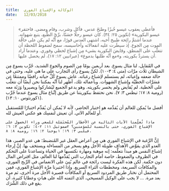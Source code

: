 ```yaml
---
title:  الوكالة والإشباع الفوري
date:   12/03/2018
---
```


> <p></p>
> «فأعطى يعقوب عيسو خُبزًا وطبَخَ عدس، فأكل وشرب، وقام ومضى. فاحتقر عيسو البكورية» (تكوين ٢٥: ٣٤). كان عيسو رجلًا خشنًا، برِّيّ الطَّبع، يتبع شهواته. عندما اشتمَّ رائِحة طبيخ أخيه، اشتهى العدس فورًا، مع أنَّه لم يكن على حافَّة الموت مِن الجوع. إذ سيطَرت عليه انفعالاته وأحاسيسه، سمح لضغوط اللحظة أن تتغلَّب على المنطق، وقايضَ البكورية بشيء مِن إشباع لحظي وفوري. وعندما أراد أن يستردَّ بكوريته، و»مع أنَّه طلبها بدموع» (عبرانيين ١٢: ١٧)، لم يحصل عليها.

في المُقابِل، لنا مثال يسوع. بعد أربعين يومًا مِن الصوم والجوع الشديد، جُرِّب يسوع مِن الشيطان ثلاث مرَّات (متى ٤: ٣-١٠). لكنَّ يسوع رأى التجارب على ما هي عليه، وحتى في حالة ضعفه وإعيائه، لم يستسلم لإشباع رغباته. عاش يسوع كُلَّ حياته رافضًا وممتنعًا عن مَسَرَّات الخطيَّة وإشباع الشهوات. وبأعماله تلك، أظهر لنا أنَّه يمكننا نحن أيضًا أن نتغلَّب على الخطية. لم يُقايض ولم يخسر بكوريته. وهو يدعو الجميع ليُشاركوا ويصيروا وَرَثَة معه (رومية ٨: ١٧؛ تيطس ٣: ٧). نحن نحتفظ ببكوريتنا عن طريق إتِّباع مثال يسوع عندما جُرِّب (١كورنثوس ١٠: ١٣).

أفضل ما يُمكِن للعالم أن يُقدِّمه هو اختبار الحاضر، لأنه لا يُمكن أن يُقدِّم اختبارًا للمُستقبل أو للعالم الآتي. أن تعيش لنفسِك هو عكس العيش لله.

`ماذا تُعلِّمنا الآيات التالية عن الأخطار المُحتَمَلة للسعي وراء الحصول على الإشباع الفوري، حتى بالنسبة للمؤمنين؟ ٢صموئيل ١١: ٢-٤؛ تكوين ٣: ٦؛ فيلبي ٣: ١٩؛ ١يوحنا ٢: ١٦؛ رومية ٨: ٨.`

إنًّ الرَّغبة في الإشباع الفوري هي مِن أعراض العقل غير المُنضبط؛ هي عدو الصبر، هذا العدو الذي يقوَّض الأهداف طويلة الأجل وهو يسخر من المساءلة ويستخف بها. إنَّ إرجاء إشباع النفس هو مبدأ نتعلَّمه: إنه موهبة ومهارة نكتسبها في الحياة وتساعدنا على التحكم في الظروف والضغوط، خاصة أمام التجارب التي يُقدِّمها لنا العالم، مثل اقتراض المال دون حكمة. لكن هذه الفكرة ليست رائجة في عالم بُنِيَ على الانغماس في الرِّبح الفوري، والمكافآت السريعة، ومخططات الثراء السريع. وإذا اختبرنا مرَّة الإشباع الفوري، فمِن المحتمل أن نختار طريق المردود السريع أو المكافآت قصيرة الأجل مرة أخرى، ثم مرة بعد مرة. ... لا يجب على الوكيل المسيحي، الذي ائتمنه الله على هباتٍ وعطايا كثيرة، أن يقع في ذلك الشَّرَك.

